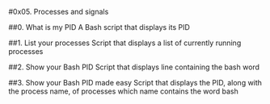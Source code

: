 #0x05. Processes and signals

##0. What is my PID
A Bash script that displays its PID

##1. List your processes 
Script that displays a list of currently running processes

##2. Show your Bash PID
Script that displays line containing the bash word

##3. Show your Bash PID made easy
Script that displays the PID, along with the process name, of processes which name contains the word bash

